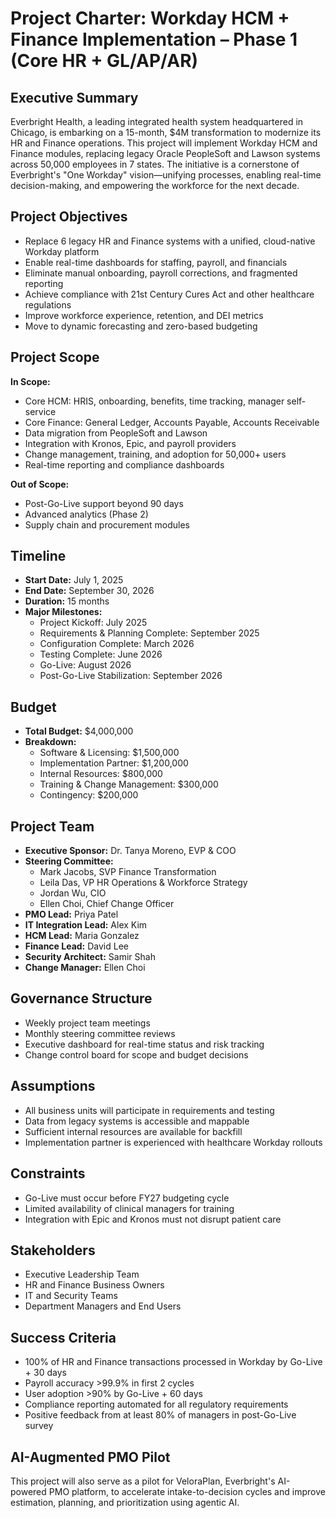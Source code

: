 # Project Charter: Workday HCM + Finance Implementation – Phase 1 (Core HR + GL/AP/AR)

## Executive Summary
Everbright Health, a leading integrated health system headquartered in Chicago, is embarking on a 15-month, $4M transformation to modernize its HR and Finance operations. This project will implement Workday HCM and Finance modules, replacing legacy Oracle PeopleSoft and Lawson systems across 50,000 employees in 7 states. The initiative is a cornerstone of Everbright's "One Workday" vision—unifying processes, enabling real-time decision-making, and empowering the workforce for the next decade.

## Project Objectives
- Replace 6 legacy HR and Finance systems with a unified, cloud-native Workday platform
- Enable real-time dashboards for staffing, payroll, and financials
- Eliminate manual onboarding, payroll corrections, and fragmented reporting
- Achieve compliance with 21st Century Cures Act and other healthcare regulations
- Improve workforce experience, retention, and DEI metrics
- Move to dynamic forecasting and zero-based budgeting

## Project Scope
**In Scope:**
- Core HCM: HRIS, onboarding, benefits, time tracking, manager self-service
- Core Finance: General Ledger, Accounts Payable, Accounts Receivable
- Data migration from PeopleSoft and Lawson
- Integration with Kronos, Epic, and payroll providers
- Change management, training, and adoption for 50,000+ users
- Real-time reporting and compliance dashboards

**Out of Scope:**
- Post-Go-Live support beyond 90 days
- Advanced analytics (Phase 2)
- Supply chain and procurement modules

## Timeline
- **Start Date:** July 1, 2025
- **End Date:** September 30, 2026
- **Duration:** 15 months
- **Major Milestones:**
  - Project Kickoff: July 2025
  - Requirements & Planning Complete: September 2025
  - Configuration Complete: March 2026
  - Testing Complete: June 2026
  - Go-Live: August 2026
  - Post-Go-Live Stabilization: September 2026

## Budget
- **Total Budget:** $4,000,000
- **Breakdown:**
  - Software & Licensing: $1,500,000
  - Implementation Partner: $1,200,000
  - Internal Resources: $800,000
  - Training & Change Management: $300,000
  - Contingency: $200,000

## Project Team
- **Executive Sponsor:** Dr. Tanya Moreno, EVP & COO
- **Steering Committee:**
  - Mark Jacobs, SVP Finance Transformation
  - Leila Das, VP HR Operations & Workforce Strategy
  - Jordan Wu, CIO
  - Ellen Choi, Chief Change Officer
- **PMO Lead:** Priya Patel
- **IT Integration Lead:** Alex Kim
- **HCM Lead:** Maria Gonzalez
- **Finance Lead:** David Lee
- **Security Architect:** Samir Shah
- **Change Manager:** Ellen Choi

## Governance Structure
- Weekly project team meetings
- Monthly steering committee reviews
- Executive dashboard for real-time status and risk tracking
- Change control board for scope and budget decisions

## Assumptions
- All business units will participate in requirements and testing
- Data from legacy systems is accessible and mappable
- Sufficient internal resources are available for backfill
- Implementation partner is experienced with healthcare Workday rollouts

## Constraints
- Go-Live must occur before FY27 budgeting cycle
- Limited availability of clinical managers for training
- Integration with Epic and Kronos must not disrupt patient care

## Stakeholders
- Executive Leadership Team
- HR and Finance Business Owners
- IT and Security Teams
- Department Managers and End Users

## Success Criteria
- 100% of HR and Finance transactions processed in Workday by Go-Live + 30 days
- Payroll accuracy >99.9% in first 2 cycles
- User adoption >90% by Go-Live + 60 days
- Compliance reporting automated for all regulatory requirements
- Positive feedback from at least 80% of managers in post-Go-Live survey

## AI-Augmented PMO Pilot
This project will also serve as a pilot for VeloraPlan, Everbright's AI-powered PMO platform, to accelerate intake-to-decision cycles and improve estimation, planning, and prioritization using agentic AI. 